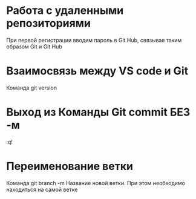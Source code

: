 # Работа с удаленными репозиториями

При первой регистрации вводим пароль в Git Hub, связывая таким образом Git и Git Hub

# Взаимосвязь между VS code и Git 

Команда git version

# Выход из Команды Git commit БЕЗ -м

:q! 

# Переименование ветки 

Команда git branch -m Название новой ветки. При этом необходимо находиться на самой ветке


